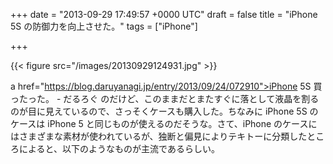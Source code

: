 
+++
date = "2013-09-29 17:49:57 +0000 UTC"
draft = false
title = "iPhone 5S の防御力を向上させた。"
tags = ["iPhone"]

+++


{{< figure src="/images/20130929124931.jpg"  >}}

a href="https://blog.daruyanagi.jp/entry/2013/09/24/072910">iPhone 5S 買ったった。 - だるろぐ</a> のだけど、このままだとまたすぐに落として液晶を割るのが目に見えているので、さっそくケースも購入した。ちなみに iPhone 5S のケースは iPhone 5 と同じものが使えるのだそうな。さて、iPhone のケースにはさまざまな素材が使われているが、独断と偏見によりテキトーに分類したところによると、以下のようなものが主流であるらしい。


